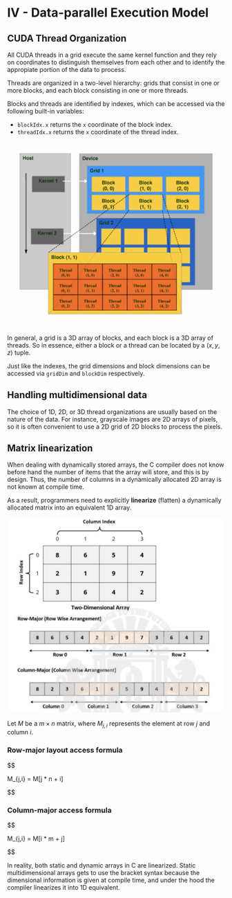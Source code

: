# IV - Data-parallel Execution Model

## CUDA Thread Organization
All CUDA threads in a grid execute the same kernel function and they rely on coordinates to distinguish themselves from each other and to identify the appropiate portion of the data to process.

Threads are organized in a two-level hierarchy:  grids that consist in one or more blocks, and each block consisting in one or more threads.

Blocks and threads are identified by indexes, which can be accessed via the following built-in variables:
- `blockIdx.x` returns the `x` coordinate of the block index.
- `threadIdx.x` returns the `x` coordinate of the thread index.

<img title="thread org" alt="Alt text" src="thread-organization.png">

In general, a grid is a 3D array of blocks, and each block is a 3D array of threads. So in essence, either a block or a thread can be located by a $(x,y,z)$ tuple.

Just like the indexes, the grid dimensions and block dimensions can be accessed via `gridDim` and `blockDim` respectively.

## Handling multidimensional data
The choice of 1D, 2D, or 3D thread organizations are usually based on the nature of the data. For instance, grayscale images are 2D arrays of pixels, so it is often convenient to use a 2D grid of 2D blocks to process the pixels.

## Matrix linearization
When dealing with dynamically stored arrays, the C compiler does not know before hand the number of items that the array will store, and this is by design. Thus, the number of columns in a dynamically allocated 2D array is not known at compile time.

As a result, programmers need to explicitly **linearize** (flatten) a dynamically allocated matrix into an equivalent 1D array.

<img title="linearization" alt="Alt text" src="array-linearization.png">

Let $M$ be a $m \times n$ matrix, where $M_{j,i}$ represents the element at row $j$ and column $i$.

### Row-major layout access formula

$$

M_{j,i} = M[j * n + i]

$$

### Column-major access formula

$$

M_{j,i} = M[i * m + j]

$$

In reality, both static and dynamic arrays in C are linearized. Static multidimensional arrays gets to use the bracket syntax because the dimensional information is given at compile time, and under the hood the compiler linearizes it into 1D equivalent.